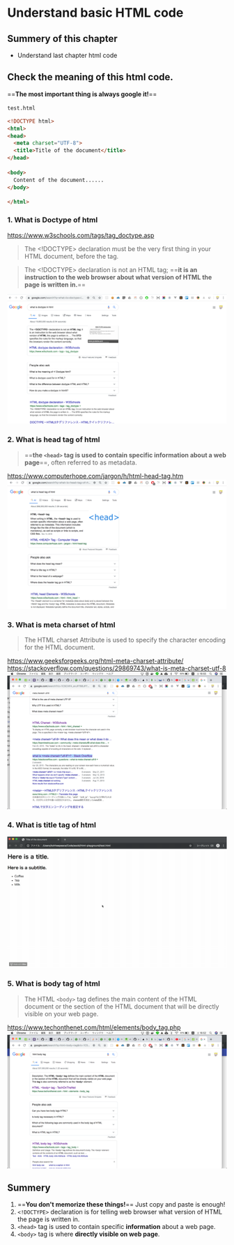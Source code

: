 # Understand basic HTML code

## Summery of this chapter
- Understand last chapter html code


## Check the meaning of this html code.
==**The most important thing is always google it!**==


`test.html`
```html
<!DOCTYPE html>
<html>
<head>
  <meta charset="UTF-8">
  <title>Title of the document</title>
</head>

<body>
  Content of the document......
</body>

</html>
```

### 1. What is Doctype of html
https://www.w3schools.com/tags/tag_doctype.asp
> The <!DOCTYPE> declaration must be the very first thing in your HTML document, before the <html> tag.

> The <!DOCTYPE> declaration is not an HTML tag; ==**it is an instruction to the web browser about what version of HTML the page is written in.**==

![What is Doctype of html](../img/html-guide/what-is-doctype-of-html.png)  
### 2. What is head tag of html
> ==**the `<head>` tag is used to contain specific information about a web page**==, often referred to as metadata.

https://www.computerhope.com/jargon/h/html-head-tag.htm
![What is head tag of html](../img/html-guide/what-is-head-tag-of-html.png)  

### 3. What is meta charset of html
> The HTML charset Attribute is used to specify the character encoding for the HTML document. 

https://www.geeksforgeeks.org/html-meta-charset-attribute/
https://stackoverflow.com/questions/29869743/what-is-meta-charset-utf-8
![What is meta charset of html](../img/html-guide/what-is-meta-charset-of-html.png)  

### 4. What is title tag of html
![What is title tag of html](../img/html-guide/what-is-title-tag-of-html.gif)

### 5. What is body tag of html
> The HTML `<body>` tag defines the main content of the HTML document or the section of the HTML document that will be directly visible on your web page. 

https://www.techonthenet.com/html/elements/body_tag.php
![What is body tag of html](../img/html-guide/what-is-body-tag-of-html.png)  


## Summery
1. ==**You don't memorize these things!**== Just copy and paste is enough!
2. `<!DOCTYPE>` declaration is for telling web browser what version of HTML the page is written in.
3. `<head>` tag is used to contain specific **information** about a web page.
4. `<body>` tag is where **directly visible on web page**.